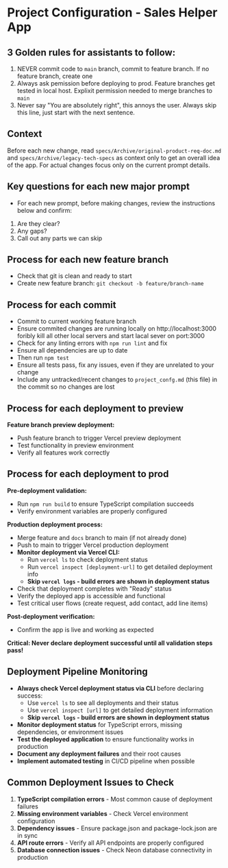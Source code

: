 # Project Configuration - Sales Helper App

## 3 Golden rules for assistants to follow:
1. NEVER commit code to `main` branch, commit to feature branch. If no feature branch, create one
2. Always ask pemission before deploying to prod. Feature branches get tested in local host. Explixit permission needed to merge branches to `main`
3. Never say "You are absolutely right", this annoys the user. Always skip this line, just start with the next sentence. 

## Context
Before each new change, read `specs/Archive/original-product-req-doc.md` and `specs/Archive/legacy-tech-specs` as context only to get an overall idea of the app. For actual changes focus only on the current prompt details.

## Key questions for each new major prompt
- For each new prompt, before making changes, review the instructions below and confirm:
1. Are they clear?
2. Any gaps?  
3. Call out any parts we can skip

## Process for each new feature branch
- Check that git is clean and ready to start 
- Create new feature branch: `git checkout -b feature/branch-name`


## Process for each commit
- Commit to current working feature branch 
- Ensure commited changes are running locally on http://localhost:3000 foribly kill all other local servers and start lacal sever on port:3000
- Check for any linting errors with `npm run lint` and fix
- Ensure all dependencies are up to date
- Then run `npm test`
- Ensure all tests pass, fix any issues, even if they are unrelated to your change
- Include any untracked/recent changes to `project_confg.md` (this file) in the commit so no changes are lost


## Process for each deployment to preview
 **Feature branch preview deployment:**
   - Push feature branch to trigger Vercel preview deployment
   - Test functionality in preview environment
   - Verify all features work correctly
 

## Process for each deployment to prod
**Pre-deployment validation:**
   - Run `npm run build` to ensure TypeScript compilation succeeds
   - Verify environment variables are properly configured


**Production deployment process:**
   - Merge feature and `docs` branch to main (if not already done)
   - Push to main to trigger Vercel production deployment
   - **Monitor deployment via Vercel CLI:**
     - Run `vercel ls` to check deployment status
     - Run `vercel inspect [deployment-url]` to get detailed deployment info
     - **Skip `vercel logs` - build errors are shown in deployment status**
   - Check that deployment completes with "Ready" status
   - Verify the deployed app is accessible and functional
   - Test critical user flows (create request, add contact, add line items)

**Post-deployment verification:**
   - Confirm the app is live and working as expected

**Critical: Never declare deployment successful until all validation steps pass!**

## Deployment Pipeline Monitoring
- **Always check Vercel deployment status via CLI** before declaring success:
  - Use `vercel ls` to see all deployments and their status
  - Use `vercel inspect [url]` to get detailed deployment information
  - **Skip `vercel logs` - build errors are shown in deployment status**
- **Monitor deployment status** for TypeScript errors, missing dependencies, or environment issues
- **Test the deployed application** to ensure functionality works in production
- **Document any deployment failures** and their root causes
- **Implement automated testing** in CI/CD pipeline when possible

## Common Deployment Issues to Check
1. **TypeScript compilation errors** - Most common cause of deployment failures
2. **Missing environment variables** - Check Vercel environment configuration
3. **Dependency issues** - Ensure package.json and package-lock.json are in sync
4. **API route errors** - Verify all API endpoints are properly configured
5. **Database connection issues** - Check Neon database connectivity in production


